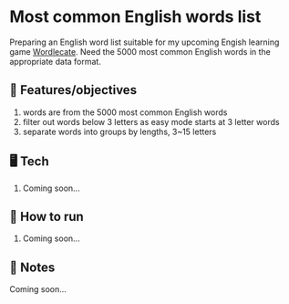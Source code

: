 # Most common English words list

Preparing an English word list suitable for my upcoming Engish learning game [Wordlecate](https://wordlecate.netlify.app/). Need the 5000 most common English words in the appropriate data format.

## 🏁 Features/objectives

1. words are from the 5000 most common English words
2. filter out words below 3 letters as easy mode starts at 3 letter words
3. separate words into groups by lengths, 3~15 letters

## 🖥️ Tech

1. Coming soon...

## 🚀 How to run

1. Coming soon...

## 📝 Notes

Coming soon...
